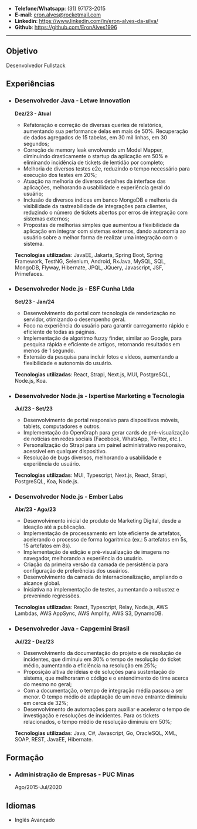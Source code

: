 * **Telefone/Whatsapp**: (31) 97173-2015
* **E-mail**: eron.alves@rocketmail.com 
* **Linkedin**: https://www.linkedin.com/in/eron-alves-da-silva/
* **Github**: https://github.com/EronAlves1996
------
## Objetivo

Desenvolvedor Fullstack

## Experiências

* ### Desenvolvedor Java - Letwe Innovation
	**Dez/23 - Atual**
	- Refatoração e correção de diversas queries de relatórios, aumentando sua performance delas em mais de 50%. Recuperação de dados agregados de 15 tabelas, em 30 mil linhas, em 30 segundos;  
	- Correção de memory leak envolvendo um Model Mapper, diminuindo drasticamente o startup da aplicação em 50% e eliminando incidência de tickets de lentidão por completo;  
	- Melhoria de diversos testes e2e, reduzindo o tempo necessário para execução dos testes em 20%;  
	- Atuação na melhoria de diversos detalhes da interface das aplicações, melhorando a usabilidade e experiência geral do usuário;  
	- Inclusão de diversos índices em banco MongoDB e melhoria da visibilidade da rastreabilidade de integrações para clientes, reduzindo o número de tickets abertos por erros de integração com sistemas externos;  
	- Propostas de melhorias simples que aumentou a flexibilidade da aplicação em integrar com sistemas externos, dando autonomia ao usuário sobre a melhor forma de realizar uma integração com o sistema.  
	  
	**Tecnologias utilizadas**: JavaEE, Jakarta, Spring Boot, Spring Framework, TestNG, Selenium, Android, RxJava, MySQL, SQL, MongoDB, Flyway, Hibernate, JPQL, JQuery, Javascript, JSF, Primefaces.

* ### Desenvolvedor Node.js - ESF Cunha Ltda
	**Set/23 - Jan/24** 
	- Desenvolvimento do portal com tecnologia de renderização no servidor, otimizando o desempenho geral.  
	- Foco na experiência do usuário para garantir carregamento rápido e eficiente de todas as páginas.  
	- Implementação de algoritmo fuzzy finder, similar ao Google, para pesquisa rápida e eficiente de artigos, retornando resultados em menos de 1 segundo.  
	- Extensão da pesquisa para incluir fotos e vídeos, aumentando a flexibilidade e autonomia do usuário.  
	  
	**Tecnologias utilizadas**: React, Strapi, Next.js, MUI, PostgreSQL, Node.js, Koa.

* ### Desenvolvedor Node.js - Ixpertise Marketing e Tecnologia
	**Jul/23 - Set/23**
	- Desenvolvimento de portal responsivo para dispositivos móveis, tablets, computadores e outros.  
	- Implementação do OpenGraph para gerar cards de pré-visualização de notícias em redes sociais (Facebook, WhatsApp, Twitter, etc.).  
	- Personalização do Strapi para um painel administrativo responsivo, acessível em qualquer dispositivo.  
	- Resolução de bugs diversos, melhorando a usabilidade e experiência do usuário.  
	  
	**Tecnologias utilizadas**: MUI, Typescript, Next.js, React, Strapi, PostgreSQL, Koa, Node.js.

* ### Desenvolvedor Node.js - Ember Labs
	**Abr/23 - Ago/23**
	- Desenvolvimento inicial de produto de Marketing Digital, desde a ideação até a publicação.  
	- Implementação de processamento em lote eficiente de artefatos, acelerando o processo de forma logarítmica (ex.: 5 artefatos em 5s, 15 artefatos em 8s).  
	- Implementação de edição e pré-visualização de imagens no navegador, melhorando a experiência do usuário.  
	- Criação da primeira versão da camada de persistência para configuração de preferências dos usuários.  
	- Desenvolvimento da camada de internacionalização, ampliando o alcance global.  
	- Iniciativa na implementação de testes, aumentando a robustez e prevenindo regressões.  
	  
	**Tecnologias utilizadas**: React, Typescript, Relay, Node.js, AWS Lambdas, AWS AppSync, AWS Amplify, AWS S3, DynamoDB.

* ### Desenvolvedor Java - Capgemini Brasil
	**Jul/22 - Dez/23**
	- Desenvolvimento da documentação do projeto e de resolução de incidentes, que diminuiu em 30% o tempo de resolução do ticket médio, aumentando a eficiência na resolução em 25%;  
	- Proposição altiva de ideias e de soluções para sustentação do sistema, que melhoraram o código e o entendimento do time acerca do mesmo no geral;  
	- Com a documentação, o tempo de integração média passou a ser menor. O tempo médio de adaptação de um novo entrante diminuiu em cerca de 32%;  
	- Desenvolvimento de automações para auxiliar e acelerar o tempo de investigação e resoluções de incidentes. Para os tickets relacionados, o tempo médio de resolução diminuiu em 50%;  
	  
	**Tecnologias utilizadas**: Java, C#, Javascript, Go, OracleSQL, XML, SOAP, REST, JavaEE, Hibernate.

## Formação

* ### Administração de Empresas - PUC Minas
	Ago/2015-Jul/2020

## Idiomas

* Inglês Avançado
